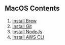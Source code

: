 ## MacOS Contents
1. [Install Brew](./contents/brew.md)
2. [Install Git](./contents/git.md)
3. [Install NodeJs](./contents/nodejs.md)
4. [Install AWS CLI](./contents/aws.md)